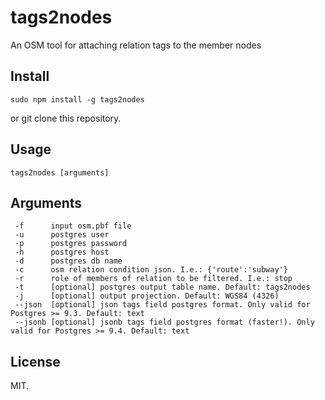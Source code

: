 tags2nodes
==========

An OSM tool for attaching relation tags to the member nodes

Install
-------

```
sudo npm install -g tags2nodes
```
or git clone this repository.

Usage
-----

```
tags2nodes [arguments]
```

Arguments
-------

```
 -f      input osm.pbf file
 -u      postgres user
 -p      postgres password
 -h      postgres host
 -d      postgres db name
 -c      osm relation condition json. I.e.: {'route':'subway'}
 -r      role of members of relation to be filtered. I.e.: stop
 -t      [optional] postgres output table name. Default: tags2nodes
 -j      [optional] output projection. Default: WGS84 (4326)
 --json  [optional] json tags field postgres format. Only valid for Postgres >= 9.3. Default: text
 --jsonb [optional] jsonb tags field postgres format (faster!). Only valid for Postgres >= 9.4. Default: text
 ```
	
License
-------

MIT.
